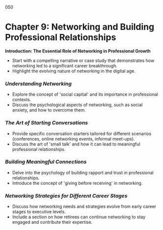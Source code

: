 050

# **Chapter 9: Networking and Building Professional Relationships**


**Introduction: The Essential Role of Networking in Professional Growth**

- Start with a compelling narrative or case study that demonstrates how networking led to a significant career breakthrough.
- Highlight the evolving nature of networking in the digital age.

### ***Understanding Networking***

- Explore the concept of 'social capital' and its importance in professional contexts.
- Discuss the psychological aspects of networking, such as social anxiety, and how to overcome them.

### ***The Art of Starting Conversations***

- Provide specific conversation starters tailored for different scenarios (conferences, online networking events, informal meet-ups).
- Discuss the art of 'small talk' and how it can lead to meaningful professional relationships.

### ***Building Meaningful Connections***

- Delve into the psychology of building rapport and trust in professional relationships.
- Introduce the concept of 'giving before receiving' in networking.

### ***Networking Strategies for Different Career Stages***

- Discuss how networking needs and strategies evolve from early career stages to executive levels.
- Include a section on how retirees can continue networking to stay engaged and contribute their expertise.


